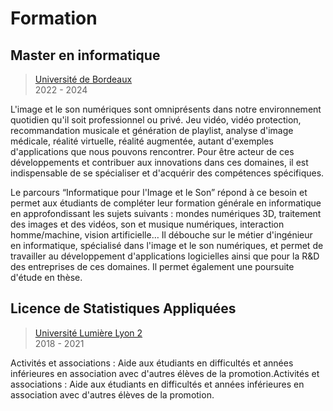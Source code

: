 # Formation

## Master en informatique  

> [Université de Bordeaux](https://formations.u-bordeaux.fr/#/details-formation?type=periode&id=1672)  
> 2022 - 2024

L'image et le son numériques sont omniprésents dans notre environnement quotidien qu'il soit professionnel ou privé. Jeu vidéo, vidéo protection, recommandation musicale et génération de playlist, analyse d'image médicale, réalité virtuelle, réalité augmentée, autant d'exemples d'applications que nous pouvons rencontrer. Pour être acteur de ces développements et contribuer aux innovations dans ces domaines, il est indispensable de se spécialiser et d'acquérir des compétences spécifiques.

Le parcours “Informatique pour l'Image et le Son” répond à ce besoin et permet aux étudiants de compléter leur formation générale en informatique en approfondissant les sujets suivants : mondes numériques 3D, traitement des images et des vidéos, son et musique numériques, interaction homme/machine, vision artificielle… Il débouche sur le métier d'ingénieur en informatique, spécialisé dans l'image et le son numériques, et permet de travailler au développement d'applications logicielles ainsi que pour la R&D des entreprises de ces domaines. Il permet également une poursuite d'étude en thèse.

## Licence de Statistiques Appliquées

> [Université Lumière Lyon 2](https://www.univ-lyon2.fr/licence-1-sciences-cognitives-2)  
> 2018 - 2021

Activités et associations : Aide aux étudiants en difficultés et années inférieures en association avec d'autres élèves de la promotion.Activités et associations : Aide aux étudiants en difficultés et années inférieures en association avec d'autres élèves de la promotion.
